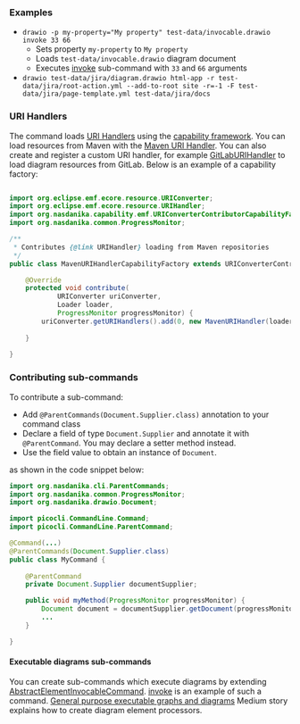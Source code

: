 
### Examples

* ``drawio -p my-property="My property" test-data/invocable.drawio invoke 33 66``
    * Sets property ``my-property`` to ``My property``
    * Loads ``test-data/invocable.drawio`` diagram document
    * Executes [invoke](invoke/index.html) sub-command with ``33`` and ``66`` arguments 
*  ``drawio test-data/jira/diagram.drawio html-app -r test-data/jira/root-action.yml --add-to-root site -r=-1 -F test-data/jira/page-template.yml test-data/jira/docs``
   
### URI Handlers

The command loads [URI Handlers](https://javadoc.io/doc/org.eclipse.emf/org.eclipse.emf.ecore/latest/org/eclipse/emf/ecore/resource/URIHandler.html) using the [capability framework](https://docs.nasdanika.org/core/capability/index.html). 
You can load resources from Maven with the [Maven URI Handler](https://docs.nasdanika.org/core/maven/index.html#uri-handler).
You can also create and register a custom URI handler, for example [GitLabURIHandler](https://javadoc.io/doc/org.nasdanika.models.gitlab/model/latest/org.nasdanika.models.gitlab/org/nasdanika/models/gitlab/util/GitLabURIHandler.html) to load diagram resources from GitLab.
Below is an example of a capability factory:

```java

import org.eclipse.emf.ecore.resource.URIConverter;
import org.eclipse.emf.ecore.resource.URIHandler;
import org.nasdanika.capability.emf.URIConverterContributorCapabilityFactory;
import org.nasdanika.common.ProgressMonitor;

/**
 * Contributes {@link URIHandler} loading from Maven repositories
 */
public class MavenURIHandlerCapabilityFactory extends URIConverterContributorCapabilityFactory {

    @Override
    protected void contribute(
            URIConverter uriConverter, 
            Loader loader,
            ProgressMonitor progressMonitor) {  
        uriConverter.getURIHandlers().add(0, new MavenURIHandler(loader.getCapabilityLoader(), progressMonitor));
        
    }
    
}
```

### Contributing sub-commands

To contribute a sub-command:

* Add ``@ParentCommands(Document.Supplier.class)`` annotation to your command class
* Declare a field of type ``Document.Supplier`` and annotate it with ``@ParentCommand``. You may declare a setter method instead.
* Use the field value to obtain an instance of ``Document``. 

as shown in the code snippet below:


```java
import org.nasdanika.cli.ParentCommands;
import org.nasdanika.common.ProgressMonitor;
import org.nasdanika.drawio.Document;

import picocli.CommandLine.Command;
import picocli.CommandLine.ParentCommand;

@Command(...)
@ParentCommands(Document.Supplier.class)
public class MyCommand {
    
    @ParentCommand
    private Document.Supplier documentSupplier;

    public void myMethod(ProgressMonitor progressMonitor) {
        Document document = documentSupplier.getDocument(progressMonitor); 
        ...
    }       

}
```

#### Executable diagrams sub-commands

You can create sub-commands which execute diagrams by extending [AbstractElementInvocableCommand](https://javadoc.io/doc/org.nasdanika.core/cli/latest/org.nasdanika.cli/org/nasdanika/cli/AbstractElementInvocableCommand.html).
[invoke](invoke/index.html) is an example of such a command. 
[General purpose executable graphs and diagrams](https://medium.com/nasdanika/general-purpose-executable-graphs-and-diagrams-8663deae5248) Medium story explains how to create diagram element processors.






